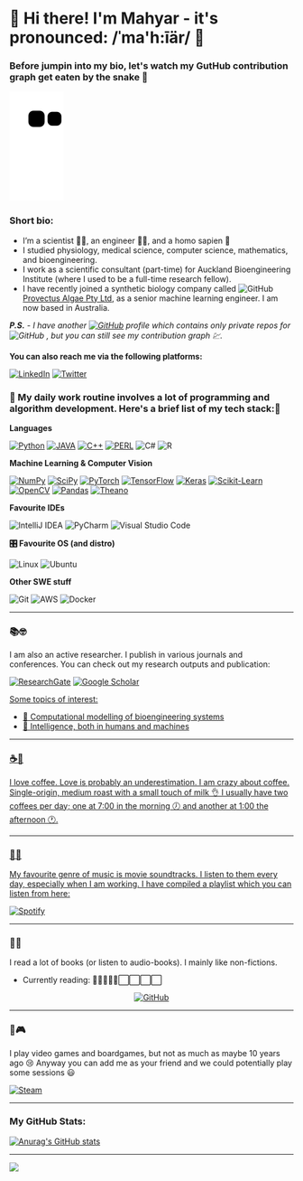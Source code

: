 👋 Hi there! I'm Mahyar - it's pronounced: /ˈma'h:īär/ 👋
===

### Before jumpin into my bio, let's watch my GutHub contribution graph get eaten by the snake 🐍

![snake gif](https://github.com/mahyar-osn/mahyar-osn/blob/80880fad0ab6e187c6fd216cb509cc2cec8abf02/github-contribution-grid-snake.svg)

### Short bio:
- I’m a scientist 👨‍🔬, an engineer 👨‍💻, and a homo sapien 👨
- I studied physiology, medical science, computer science, mathematics, and bioengineering.
- I work as a scientific consultant (part-time) for Auckland Bioengineering Institute (where I used to be a full-time
research fellow).
- I have recently joined a synthetic biology company called <img alt="GitHub" title="GitHub" height="15" width="15" src="https://user-images.githubusercontent.com/6082104/163703097-865b323e-521e-4199-bff4-b589be95b79f.png"></a>
  <a href="https://provectusalgae.com/"> Provectus Algae Pty Ltd</a>, as a senior machine learning engineer. I am now based in Australia.

_**P.S.**_
_- I have another <a href="https://github.com/mahyar-o-provectusalgae">
    <img alt="GitHub" title="GitHub" height="15" width="15" src="https://user-images.githubusercontent.com/6082104/163702915-24442ff0-e503-428c-8000-9a53b2055d29.png"></a>
profile which contains only private repos for <img alt="GitHub" title="GitHub" height="15" width="15" src="https://user-images.githubusercontent.com/6082104/163703097-865b323e-521e-4199-bff4-b589be95b79f.png"></a>
  , but you can still see my contribution graph 💹._


**You can also reach me via the following platforms:**

[![LinkedIn](https://img.shields.io/badge/linkedin-%230077B5.svg?style=for-the-badge&logo=linkedin&logoColor=white)](https://www.linkedin.com/in/mahyar-osanlouy/)
[![Twitter](https://img.shields.io/badge/<handle>-%231DA1F2.svg?style=for-the-badge&logo=Twitter&logoColor=white)](https://twitter.com/MahyarOsn)


### 🚀 My daily work routine involves a lot of programming and algorithm development. Here's a brief list of my tech stack:🔨 

**Languages**

[![Python](https://img.shields.io/badge/Python-14354C?style=for-the-badge&logo=python&logoColor=white)](https://www.python.org/ "Python")
[![JAVA](https://img.shields.io/badge/Java-ED8B00?style=for-the-badge&logo=java&logoColor=white)](https://www.java.com/en/ "Java")
[![C++](https://img.shields.io/badge/C%2B%2B-00599C?style=for-the-badge&logo=c%2B%2B&logoColor=white)](https://isocpp.org/ "C++")
[![PERL](https://img.shields.io/badge/Perl-39457E?style=for-the-badge&logo=perl&logoColor=white)](https://www.perl.org/ "Perl")
![C#](https://img.shields.io/badge/c%23-%23239120.svg?style=for-the-badge&logo=c-sharp&logoColor=white)
![R](https://img.shields.io/badge/r-%23276DC3.svg?style=for-the-badge&logo=r&logoColor=white)


**Machine Learning & Computer Vision**

[![NumPy](https://img.shields.io/badge/-NumPy-013243?style=flat-square&logo=numpy)](https://numpy.org/ "NumPy")
[![SciPy](https://img.shields.io/badge/-SciPy-8CAAE6?style=flat-square&logo=scipy&logoColor=white)](https://www.scipy.org/ "SciPy")
[![PyTorch](https://img.shields.io/badge/-PyTorch-EE4C2C?style=flat-square&logo=pytorch&logoColor=white)](https://pytorch.org/ "PyTorch")
[![TensorFlow](https://img.shields.io/badge/-TensorFlow-FF6F00?style=flat-square&logo=tensorflow&logoColor=white)](https://www.tensorflow.org/ "TensorFlow")
[![Keras](https://img.shields.io/badge/-Keras-D00000?style=flat-square&logo=keras)](https://keras.io/ "Keras")
[![Scikit-Learn](https://img.shields.io/badge/-Scikit--Learn-F7930E?style=flat-square&logo=scikit-learn&logoColor=white)](https://scikit-learn.org/ "Scikit-Learn")
[![OpenCV](https://img.shields.io/badge/-OpenCV-5C3EE8?style=flat-square&logo=opencv)](https://opencv.org/ "OpenCV")
[![Pandas](https://img.shields.io/badge/-Pandas-150458?style=flat-square&logo=Pandas)](https://pandas.pydata.org/ "Pandas")
[![Theano](https://img.shields.io/badge/-Theano-00599C?style=flat-square&logo=)](https://github.com/Theano/Theano/ "Theano")

**Favourite IDEs**

<img alt="IntelliJ IDEA" height="25" width="85" src="https://img.shields.io/badge/IntelliJIDEA-000000.svg?style=for-the-badge&logo=intellij-idea&logoColor=white"/></a>
<img alt="PyCharm" height="25" width="85" src="https://img.shields.io/badge/pycharm-143?style=for-the-badge&logo=pycharm&logoColor=black&color=black&labelColor=green"/></a>
<img alt="Visual Studio Code" height="25" width="115" src="https://img.shields.io/badge/VisualStudioCode-0078d7.svg?style=for-the-badge&logo=visual-studio-code&logoColor=white"/></a>


**🎛️ Favourite OS (and distro)**

<img alt="Linux" height="20" width="60" src="https://img.shields.io/badge/Linux-FCC624?style=for-the-badge&logo=linux&logoColor=black">
<img alt="Ubuntu" height="20" width="60" src="https://img.shields.io/badge/Ubuntu-E95420?style=for-the-badge&logo=ubuntu&logoColor=white" />

**Other SWE stuff**

![Git](https://img.shields.io/badge/git-%23F05033.svg?style=for-the-badge&logo=git&logoColor=white)
![AWS](https://img.shields.io/badge/AWS-%23FF9900.svg?style=for-the-badge&logo=amazon-aws&logoColor=white)
![Docker](https://img.shields.io/badge/docker-%230db7ed.svg?style=for-the-badge&logo=docker&logoColor=white)

---
### 📚🤓
I am also an active researcher. I publish in various journals and conferences. You can check out my research outputs and publication:

<a href="https://www.researchgate.net/profile/Mahyar-Osanlouy"><img alt="ResearchGate" height="25" width="70" src="https://img.shields.io/badge/ResearchGate-00CCBB.svg?style=for-the-badge&logo=ResearchGate&logoColor=white"/></a>
<a href="https://scholar.google.com/citations?user=FhQ1cSMAAAAJ&hl=en"><img alt="Google Scholar" height="25" width="70" src="https://img.shields.io/badge/Google-%233780F1.svg?style=for-the-badge&logo=Google&logoColor=white"/>

Some topics of interest:

- 🧮 Computational modelling of bioengineering systems
- 🧠 Intelligence, both in humans and machines 

---
### ☕🤎
I love coffee. Love is probably an underestimation. I am crazy about coffee. Single-origin, medium roast with a small
touch of milk 👌 I usually have two coffees per day; one at 7:00 in the morning 🕖 and another at 1:00 the afternoon 🕐.

---
### 🎵🎶
My favourite genre of music is movie soundtracks. I listen to them every day, especially when I am working. 
I have compiled a playlist which you can listen from here:

[![Spotify](https://img.shields.io/badge/Spotify-1ED760?style=for-the-badge&logo=spotify&logoColor=white)](https://open.spotify.com/playlist/459q48L0fDOX9QgrjWQpNS?si=3fe1db470e254389)

---
### 📕🔖
I read a lot of books (or listen to audio-books). I mainly like non-fictions.

- Currently reading: 🔳🔳🔳🔳🔳⬜️⬜️⬜️⬜️

<p align="center">
<a href="https://www.goodreads.com/en/book/show/54503521-a-thousand-brains/"><img alt="GitHub" title="GitHub" height="100" width="70" src="https://user-images.githubusercontent.com/6082104/163787156-a9e9482a-80e4-479f-8b8d-2f6b6d68fb31.jpg"></a>
</p>

---
### 🎲🎮
I play video games and boardgames, but not as much as maybe 10 years ago 😢 
Anyway you can add me as your friend and we could potentially play some sessions 😃


[![Steam](https://img.shields.io/badge/steam-%23000000.svg?style=for-the-badge&logo=steam&logoColor=white)](https://steamcommunity.com/id/mahyarosan/)

---

### My GitHub Stats:
[![Anurag's GitHub stats](https://github-readme-stats.vercel.app/api?username=mahyar-osn&show_icons=true&theme=dark)](https://github.com/anuraghazra/github-readme-stats)


---
![](https://komarev.com/ghpvc/?username=mahyar-osn&color=75eeb2)

